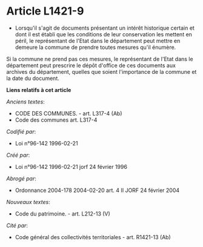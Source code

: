 # Article L1421-9

- Lorsqu'il s'agit de documents présentant un intérêt historique certain et dont il est établi que les conditions de leur
conservation les mettent en péril, le représentant de l'Etat dans le département peut mettre en demeure la commune de prendre
toutes mesures qu'il énumère.

Si la commune ne prend pas ces mesures, le représentant de l'Etat dans le département peut prescrire le dépôt d'office de ces
documents aux archives du département, quelles que soient l'importance de la commune et la date du document.

**Liens relatifs à cet article**

_Anciens textes_:

  - CODE DES COMMUNES. - art. L317-4 (Ab)
  - Code des communes art. L317-4

_Codifié par_:

  - Loi n°96-142 1996-02-21

_Créé par_:

  - Loi n°96-142 1996-02-21 jorf 24 février 1996

_Abrogé par_:

  - Ordonnance 2004-178 2004-02-20 art. 4 II JORF 24 février 2004

_Nouveaux textes_:

  - Code du patrimoine. - art. L212-13 (V)

_Cité par_:

  - Code général des collectivités territoriales - art. R1421-13 (Ab)
